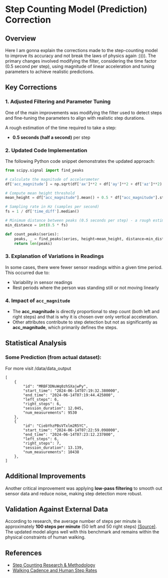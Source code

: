 # Step Counting Model (Prediction) Correction

## Overview

Here I am gonna explain the corrections made to the step-counting model to improve its accuracy and not break the laws of physics again :)))). The primary changes involved modifying the filter, considering the time factor (0.5 second per step), using magnitude of linear acceleration and tuning parameters to achieve realistic predictions.

## Key Corrections

### 1. Adjusted Filtering and Parameter Tuning

One of the main improvements was modifying the filter used to detect steps and fine-tuning the parameters to align with realistic step durations.

A rough estimation of the time required to take a step:

- **0.5 seconds (half a second)** per step

### 2. Updated Code Implementation

The following Python code snippet demonstrates the updated approach:

```python
from scipy.signal import find_peaks

# calculate the magnitude of accelerometer
df['acc_magnitude'] = np.sqrt(df['ax']**2 + df['ay']**2 + df['az']**2)

# Compute mean height threshold
mean_height = df["acc_magnitude"].mean() + 0.5 * df["acc_magnitude"].std()

# Sampling rate in Hz (samples per second)
fs = 1 / df['time_diff'].median()

# Minimum distance between peaks (0.5 seconds per step) - a rough estimate
min_distance = int(0.5 * fs)

def count_peaks(series):
    peaks, _ = find_peaks(series, height=mean_height, distance=min_distance)
    return len(peaks)
```

### 3. Explanation of Variations in Readings

In some cases, there were fewer sensor readings within a given time period. This occurred due to:

- Variability in sensor readings
- Rest periods where the person was standing still or not moving linearly

### 4. Impact of `acc_magnitude`

- The **acc_magnitude** is directly proportional to step count (both left and right steps) and that is why it is chosen over only vertical acceleration.
- Other attributes contribute to step detection but not as significantly as **acc_magnitude**, which primarily defines the steps.

## Statistical Analysis

### Some Prediction (from actual dataset):

For more visit /data/data_output

```
[
    {
        "id": "MRBF3DNuWq0zhSXajwPy",
        "start_time": "2024-06-14T07:19:32.380000",
        "end_time": "2024-06-14T07:19:44.425000",
        "left_steps": 6,
        "right_steps": 6,
        "session_duration": 12.045,
        "num_measurements": 9530
    },
    {
        "id": "CiebYhzPBsVTxlm2R5YC",
        "start_time": "2024-06-14T07:22:59.098000",
        "end_time": "2024-06-14T07:23:12.237000",
        "left_steps": 6,
        "right_steps": 7,
        "session_duration": 13.139,
        "num_measurements": 10438
    },
]
```

## Additional Improvements

Another critical improvement was applying **low-pass filtering** to smooth out sensor data and reduce noise, making step detection more robust.

## Validation Against External Data

According to research, the average number of steps per minute is approximately **100 steps per minute** (50 left and 50 right steps) [(Source)](https://bjsm.bmj.com/content/52/12/776). The updated model aligns well with this benchmark and remains within the physical constraints of human walking.

## References

- [Step Counting Research & Methodology](https://dganesan.github.io/mhealth-course/chapter2-steps/ch2-stepcounter.html)
- [Walking Cadence and Human Step Rates](https://bjsm.bmj.com/content/52/12/776)
